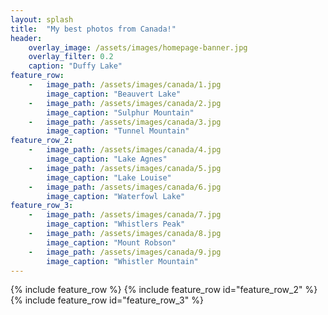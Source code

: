 ```yaml
---
layout: splash
title:  "My best photos from Canada!"
header:
    overlay_image: /assets/images/homepage-banner.jpg
    overlay_filter: 0.2
    caption: "Duffy Lake"
feature_row:
    -   image_path: /assets/images/canada/1.jpg
        image_caption: "Beauvert Lake"
    -   image_path: /assets/images/canada/2.jpg
        image_caption: "Sulphur Mountain"
    -   image_path: /assets/images/canada/3.jpg
        image_caption: "Tunnel Mountain"
feature_row_2:
    -   image_path: /assets/images/canada/4.jpg
        image_caption: "Lake Agnes"
    -   image_path: /assets/images/canada/5.jpg
        image_caption: "Lake Louise"
    -   image_path: /assets/images/canada/6.jpg
        image_caption: "Waterfowl Lake"
feature_row_3:
    -   image_path: /assets/images/canada/7.jpg
        image_caption: "Whistlers Peak"
    -   image_path: /assets/images/canada/8.jpg
        image_caption: "Mount Robson"
    -   image_path: /assets/images/canada/9.jpg
        image_caption: "Whistler Mountain"
---
```

{% include feature_row %}
{% include feature_row id="feature_row_2" %}
{% include feature_row id="feature_row_3" %}